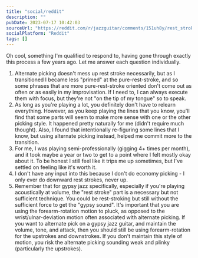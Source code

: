```yaml
---
title: "social/reddit"
description: ""
pubDate: 2023-07-17 10:42:03
sourceUrl: "https://reddit.com/r/jazzguitar/comments/151uh8y/rest_stroke_gypsy_switching_to_alternate/jsc7b4b/"
socialPlatform: "Reddit"
tags: []
---
```


Oh cool, something I'm qualified to respond to, having gone through exactly this process a few years ago. Let me answer each question individually.

1. Alternate picking doesn't mess up rest stroke necessarily, but as I transitioned I became less "primed" at the pure-rest-stroke, and so some phrases that are more pure-rest-stroke oriented don't come out as often or as easily in my improvisation. If I need to, I can always execute them with focus, but they're not "on the tip of my tongue" so to speak.
2. As long as you're playing a lot, you definitely don't have to relearn everything. However, as you keep playing the lines that you know, you'll find that some parts will seem to make more sense with one or the other picking style. It happened pretty naturally for me (didn't require much thought). Also, I found that intentionally re-figuring some lines that I know, but using alternate picking instead, helped me commit more to the transition.
3. For me, I was playing semi-professionally (gigging 4+ times per month), and it took maybe a year or two to get to a point where I felt mostly okay about it. To be honest I still feel like it trips me up sometimes, but I've settled on feeling like it's worth it.
4. I don't have any input into this because I don't do economy picking - I only ever do downward rest strokes, never up.
5. Remember that for gypsy jazz specifically, especially if you're playing acoustically at volume, the "rest stroke" part is a necessary but not sufficient technique. You could be rest-stroking but still without the sufficient force to get the "gypsy sound". It's important that you are using the forearm-rotation motion to pluck, as opposed to the wrist/ulnar-deviation motion often associated with alternate picking. If you want to alternate pick on a gypsy jazz guitar, and maintain the volume, tone, and attack, then you should still be using forearm-rotation for the upstrokes and downstrokes. If you don't maintain this style of motion, you risk the alternate picking sounding weak and plinky (particularly the upstrokes).
